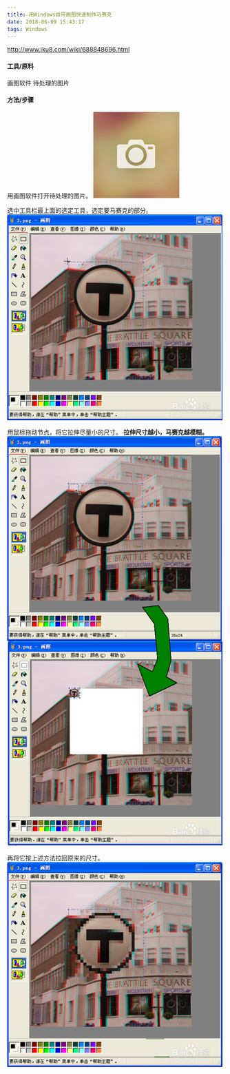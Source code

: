 ```yaml
---
title: 用Windows自带画图快速制作马赛克
date: 2018-06-09 15:43:17
tags: Windows
---
```


http://www.iku8.com/wiki/688848696.html

#### 工具/原料
画图软件
待处理的图片

<!-- more -->

#### 方法/步骤
用画图软件打开待处理的图片。
![step-01.jpg](/upload_image/use-paint-to-make-pixelate/step-01.jpg)

选中工具栏最上面的选定工具，选定要马赛克的部分。
![step-02.png](/upload_image/use-paint-to-make-pixelate/step-02.png)

用鼠标拖动节点，将它拉伸尽量小的尺寸。
**拉伸尺寸越小，马赛克越模糊。**
![step-03.png](/upload_image/use-paint-to-make-pixelate/step-03.png)

再将它按上述方法拉回原来的尺寸。
![step-04.png](/upload_image/use-paint-to-make-pixelate/step-04.png)
